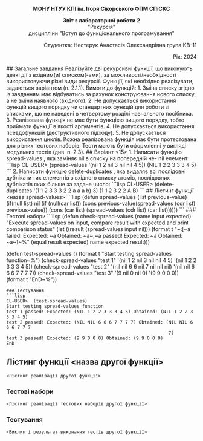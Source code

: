 <p align="center"><b>МОНУ НТУУ КПІ ім. Ігоря Сікорського ФПМ СПіСКС</b></p>
<p align="center">
<b>Звіт з лабораторної роботи 2</b><br/>
"Рекурсія"<br/>
дисципліни "Вступ до функціонального програмування"
</p>
<p align="right">Студентка: Нестерук Анастасія Олександрівна група КВ-11<p>
<p align="right">Рік: 2024<p>
## Загальне завдання
Реалізуйте дві рекурсивні функції, що виконують деякі дії з вхідним(и) списком(-ами), за
можливості/необхідності використовуючи різні види рекурсії. Функції, які необхідно
реалізувати, задаються варіантом (п. 2.1.1). Вимоги до функцій:
1. Зміна списку згідно із завданням має відбуватись за рахунок конструювання нового
списку, а не зміни наявного (вхідного).
2. Не допускається використання функцій вищого порядку чи стандартних функцій
для роботи зі списками, що не наведені в четвертому розділі навчального
посібника.
3. Реалізована функція не має бути функцією вищого порядку, тобто приймати функції
в якості аргументів.
4. Не допускається використання псевдофункцій (деструктивного підходу).
5. Не допускається використання циклів.
Кожна реалізована функція має бути протестована для різних тестових наборів. Тести
мають бути оформленні у вигляді модульних тестів (див. п. 2.3).
## Варіант <15>
1. Написати функцію spread-values , яка заміняє nil в списку на попередній не-
nil елемент:
  ```lisp
CL-USER> (spread-values ‘(nil 1 2 nil 3 nil nil 4 5))
(NIL 1 2 2 3 3 3 4 5)
```
2. Написати функцію delete-duplicates , яка видаляє всі послідовні дублікати тих
елементів з вхідного списку атомів, послідовних дублікатів яких більше за задане
число:
```lisp
CL-USER> (delete-duplicates '(1 1 2 3 3 3 2 2 a a a b) 3)
(1 1 2 3 2 2 A B)
```
## Лістинг функції <назва spread-values>
```lisp
(defun spread-values (list previous-value)
 (if(null list) 
    nil
 (if (null(car list))
	(cons previous-value(spread-values (cdr list) previous-value))
 	(cons (car list) (spread-values (cdr list) (car list))))))
```
### Тестові набори
```lisp
(defun check-spread-values (name input expected)
  "Execute spread-values on input, compare result with expected and print comparison status"
  (let ((result (spread-values input nil))) 
    (format t "~:[~a failed! Expected: ~a Obtained: ~a~;~a passed! Expected: ~a Obtained: ~a~]~%"
            (equal result expected)
            name expected result)))


(defun test-spread-values ()
 (format t "Start testing spread-values function~%")
(check-spread-values "test 1" '(nil 1 2 nil 3 nil nil 4 5) '(nil 1 2 2 3 3 3 4 5))
(check-spread-values "test 2" '(nil nil 6 6 nil 7 nil nil nil) '(nil nil 6 6 6 7 7 7 7))
(check-spread-values "test 3" '(9 nil 0 nil 0) '(9 9 0 0 0))
                       (format t "EnD~%"))
```
### Тестування
```lisp
CL-USER>  (test-spread-values)
Start testing spread-values function
test 1 passed! Expected: (NIL 1 2 2 3 3 3 4 5) Obtained: (NIL 1 2 2 3 3 3 4 5)
test 2 passed! Expected: (NIL NIL 6 6 6 7 7 7 7) Obtained: (NIL NIL 6 6 6 7 7 7
                                                            7)
test 3 passed! Expected: (9 9 0 0 0) Obtained: (9 9 0 0 0)
EnD
```
## Лістинг функції <назва другої функції>
```lisp
<Лістинг реалізації другої функції>
```
### Тестові набори
```lisp
<Лістинг реалізації тестових наборів другої функції>
```
### Тестування
```lisp
<Виклик і результат виконання тестів другої функції>
```
